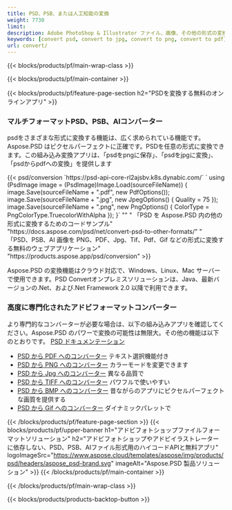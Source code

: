 ```yaml
---
title: PSD、PSB、または人工知能の変換
weight: 7730
limit: 
description: Adobe PhotoShop & Illustrator ファイル、画像、その他の形式の変換
keywords: [convert psd, convert to jpg, convert to png, convert to pdf]
url: convert/
---
```


{{< blocks/products/pf/main-wrap-class >}}

{{< blocks/products/pf/main-container >}}

{{< blocks/products/pf/feature-page-section h2="PSDを変換する無料のオンラインアプリ" >}}
<h3 class="headingpdleft">マルチフォーマットPSD、PSB、AIコンバーター</h3>
<p>psdをさまざまな形式に変換する機能は、広く求められている機能です。Aspose.PSD はピクセルパーフェクトに正確です。PSDを任意の形式に変換できます。この組み込み変換アプリは、「psdをpngに保存」、「psdをjpgに変換」、「psdからpdfへの変換」を提供します</p>
{{< psd/conversion `https://psd-api-core-rl2ajsbv.k8s.dynabic.com/` 
`    using (PsdImage image = (PsdImage)Image.Load(sourceFileName))
    {
        image.Save(sourceFileName + ".pdf", new PdfOptions());
        image.Save(sourceFileName + ".jpg",  new JpegOptions() { Quality = 75 });
        image.Save(sourceFileName + ".png",  new PngOptions() {  ColorType = PngColorType.TruecolorWithAlpha });
    }` 
"" "
「PSD を Aspose.PSD 内の他の形式に変換するためのコードサンプル"  "https://docs.aspose.com/psd/net/convert-psd-to-other-formats/" "
「PSD、PSB、AI 画像を PNG、PDF、Jpg、Tif、Pdf、Gif などの形式に変換する無料のウェブアプリケーション" "https://products.aspose.app/psd/conversion" >}}
<br />
<p>Aspose.PSD の変換機能はクラウド対応で、Windows、Linux、Mac サーバーで使用できます。PSD Convertオンプレミスソリューションは、Java、最新バージョンの.Net、および.Net Framework 2.0 以降で利用できます。</p>

<h3 class="headingpdleft">高度に専門化されたアドビフォーマットコンバーター</h3>
<p>より専門的なコンバーターが必要な場合は、以下の組み込みアプリを確認してください。Aspose.PSD のパワーで変換の可能性は無限大。その他の機能は以下のとおりです。 <a href="https://docs.aspose.com/psd/">PSD ドキュメンテーション</a></p>
<ul>
<li><a href="to-pdf">PSD から PDF へのコンバーター</a> テキスト選択機能付き</li>
<li><a href="to-png">PSD から PNG へのコンバーター</a> カラーモードを変更できます</li>
<li><a href="to-jpg">PSD から Jpg へのコンバーター</a> 異なる品質で</li>
<li><a href="to-tiff">PSD から TIFF へのコンバーター</a> パワフルで使いやすい</li>
<li><a href="to-bmp">PSD から BMP へのコンバーター</a> 昔ながらのアプリにピクセルパーフェクトな画質を提供する</li>
<li><a href="to-gif">PSD から Gif へのコンバーター</a> ダイナミックパレットで</li>
</ul>

{{< /blocks/products/pf/feature-page-section >}}
{{< blocks/products/pf/upper-banner h1="アドビフォトショップファイルフォーマットソリューション" h2="アドビフォトショップやアドビイラストレーターに依存しない、PSD、PSB、AIファイル形式用のハイコードAPIと無料アプリ" logoImageSrc="https://www.aspose.cloud/templates/aspose/img/products/psd/headers/aspose_psd-brand.svg" imageAlt="Aspose.PSD 製品ソリューション" >}}
{{< /blocks/products/pf/main-container >}}


{{< /blocks/products/pf/main-wrap-class >}}

{{< blocks/products/products-backtop-button >}}
